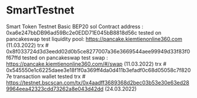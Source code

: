 # SmartTestnet
Smart Token Testnet Basic BEP20 sol
Contract address : 0xa6e247bbDB96ad59Bc2e0EDD71E045bB8818d56c
tested on pancakeswap test liquidity pool: https://pancake.kiemtienonline360.com (11.03.2022)
trx # 0x8f033724d3d3eedd02d0b5ce8277007a36e3669544aee99949d33f83f0f67ffd
tested on pancakeswap test swap : https://pancake.kiemtienonline360.com/#/swap (11.03.2022)
trx # 0x545550e1c6225daee3e18f1f0a369ff4da0d411b3efadf0c68d05058c7f8207e
transaction wallet tested trx # https://testnet.bscscan.com/tx/0x4aadff3689368d2bec03b53e30e63ed289964eea42323cdd73262a8e043d42dd (24.03.2022)
